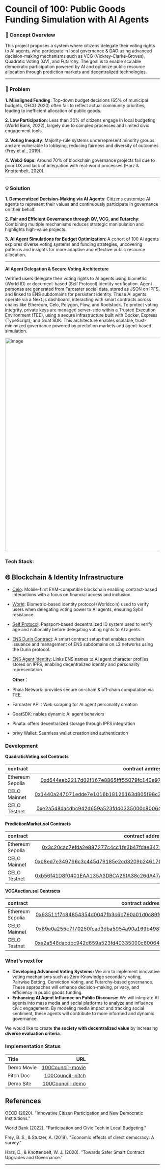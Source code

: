 # Council of 100: Public Goods Funding Simulation with AI Agents

### 🔁 Concept Overview

This project proposes a system where citizens delegate their voting rights to AI agents, who participate in local governance & DAO using advanced decision-making mechanisms such as VCG (Vickrey-Clarke-Groves), Quadratic Voting (QV), and Futarchy. The goal is to enable scalable democratic participation powered by AI and optimize public resource allocation through prediction markets and decentralized technologies.

---

### 🚨 Problem

**1. Misaligned Funding**: Top-down budget decisions (65% of municipal budgets, OECD 2020) often fail to reflect actual community priorities, leading to inefficient allocation of public goods.

**2. Low Participation**: Less than 30% of citizens engage in local budgeting (World Bank, 2022), largely due to complex processes and limited civic engagement tools.

**3. Voting Inequity**: Majority-rule systems underrepresent minority groups and are vulnerable to lobbying, reducing fairness and diversity of outcomes (Frey et al., 2019).

**4. Web3 Gaps**: Around 70% of blockchain governance projects fail due to poor UX and lack of integration with real-world processes (Harz & Knottenbelt, 2020).

---

### 💡 Solution

**1. Democratized Decision-Making via AI Agents**: Citizens customize AI agents to represent their values and continuously participate in governance on their behalf.

**2. Fair and Efficient Governance through QV, VCG, and Futarchy**: Combining multiple mechanisms reduces strategic manipulation and highlights high-value projects.

**3. AI Agent Simulations for Budget Optimization**: A cohort of 100 AI agents explores diverse voting systems and funding strategies, uncovering patterns and insights for more adaptive and effective public resource allocation.


---

**AI Agent Delegation & Secure Voting Architecture**

Verified users delegate their voting rights to AI agents using biometric (World ID) or document-based (Self Protocol) identity verification. Agent personas are generated from Farcaster social data, stored as JSON on IPFS, and linked to ENS subdomains for persistent identity. These AI agents operate via a Next.js dashboard, interacting with smart contracts across chains like Ethereum, Celo, Polygon, Flow, and Rootstock. To protect voting integrity, private keys are managed server-side within a Trusted Execution Environment (TEE), using a secure infrastructure built with Docker, Express (TypeScript), and Goat SDK. This architecture enables scalable, trust-minimized governance powered by prediction markets and agent-based simulation.

<img width="692" alt="Image" src="https://github.com/user-attachments/assets/b2907dc4-3877-4e85-9c7b-64e297f1f912" />

### Tech Stack:

## 🌐 Blockchain & Identity Infrastructure

- [Celo](https://github.com/Jun0908/100Council/tree/main/backend/Server/celo): Mobile-first EVM-compatible blockchain enabling contract-based interactions with a focus on financial access and inclusion.

- [World](https://github.com/Jun0908/100Council/tree/main/frontend/components/world): Biometric-based identity protocol (Worldcoin) used to verify users when delegating voting power to AI agents, ensuring Sybil resistance.

- [Self Protocol](https://github.com/Jun0908/100Council/tree/main/frontend/components/selfProtocol): Passport-based decentralized ID system used to verify age and nationality before delegating voting rights to AI agents.

- [ENS Durin Contract](https://etherscan.io/address/0xba9f0059500df81eb4ab8ccd16fd3df379ba7c57): A smart contract setup that enables onchain issuance and management of ENS subdomains on L2 networks using the Durin protocol.

- [ENS Agent Identity](https://app.ens.domains/chachagpt.eth): Links ENS names to AI agent character profiles stored on IPFS, enabling decentralized identity and personality representation 


  **Other**：
- Phala Network: provides secure on-chain & off-chain computation via TEE, 
- Farcaster API : Web scraping for AI agent personality creation
- GoatSDK: nables dynamic AI agent behaviors
- Pinata: offers decentralized storage through IPFS integration 
- privy Wallet: Seamless wallet creation and authentication


### Development

**QuadraticVoting.sol Contracts**

| contract                   |                                                                                                                   contract address |
| :------------------------- | ---------------------------------------------------------------------------------------------------------------------------------: |
| Ethereum Sepolia    | [0xd644eeb2217d02f167e8865fff55079fc140e971](https://etherscan.io/address/0x208f38670a2ef67e6c0a6579a10191fbd7a1b535)|
| CELO Mainnet   | [0x1440a247071edde7e1016b18126163d805f98c31](https://celoscan.io/address/0x1440a247071edde7e1016b18126163d805f98c31)|
| CELO Testnet   | [0xe2a548dacdbc942d659a523fd40335000c80064c](https://alfajores.celoscan.io/address/0xe2a548dacdbc942d659a523fd40335000c80064c)|

**PredictionMarket.sol Contracts**

| contract                   |                                                                                                                   contract address |
| :------------------------- | ---------------------------------------------------------------------------------------------------------------------------------: |
| Ethereum Sepolia    | [0x3c20cac7efda2e897277c4cc1fe3b47fdae3471e](https://sepolia.etherscan.io/address/0x3c20cac7efda2e897277c4cc1fe3b47fdae3471e)|
| CELO Mainnet   | [0xb8ed7e349796c3c445d79185e2cd3209b2461700](https://celoscan.io/address/0xb8ed7e349796c3c445d79185e2cd3209b2461700)|
| CELO Testnet   | [0xb56f41D8f0401EAA135A3DBCA25fA38c26dA47a9](https://alfajores.celoscan.io/address/0xb56f41d8f0401eaa135a3dbca25fa38c26da47a9)|


**VCGAuction.sol Contracts**

| contract                   |                                                                                                                   contract address |
| :------------------------- | ---------------------------------------------------------------------------------------------------------------------------------: |
| Ethereum Sepolia    | [0x63511f7c84854354d0047fb3c6c790a01d0c89f6](https://sepolia.etherscan.io/address/0x63511f7c84854354d0047fb3c6c790a01d0c89f6)|
| CELO Mainnet   | [0x89e0a255c7f70250fcad3dba5954a90a169b4983](https://celoscan.io/address/0x89e0a255c7f70250fcad3dba5954a90a169b4983)|
| CELO Testnet   | [0xe2a548dacdbc942d659a523fd40335000c80064c](https://alfajores.celoscan.io/address/0x2e9cf33dece4fe50283abbde02440a7daab6a170)|


### What's next for
- **Developing Advanced Voting Systems:**
We aim to implement innovative voting mechanisms such as Zero-Knowledge secondary voting, Pairwise Betting, Conviction Voting, and Futarchy-based governance. These approaches will enhance decision-making, privacy, and efficiency in public goods funding.
- **Enhancing AI Agent Influence on Public Discourse:**
We will integrate AI agents into mass media and social platforms to analyze and influence civic engagement. By modeling media impact and tracking social sentiment, these agents will contribute to more informed and dynamic governance.

We would like to create **the society with decentralized value** by increasing **diverse evaluation criteria**.


### Implementation Status

| Title          |                                                              URL |
| :------------- | ---------------------------------------------------------------: |
| Demo Movie      |                                      [100Council-movie](https://youtu.be/M0hF_wWMKsg)|
| Pitch Doc    |   [100Council-pitch](https://www.canva.com/design/DAGjP2tZzck/_lUG-VZT_5VezlCX8UkwxA/edit?utm_content=DAGjP2tZzck&utm_campaign=designshare&utm_medium=link2&utm_source=sharebutton) |
| Demo Site     |                                 [100Council-demo](https://kessy-front.vercel.app/)| 


## **References**  
OECD (2020). "Innovative Citizen Participation and New Democratic Institutions."

World Bank (2022). "Participation and Civic Tech in Local Budgeting."

Frey, B. S., & Stutzer, A. (2019). "Economic effects of direct democracy: A survey."

Harz, D., & Knottenbelt, W. J. (2020). "Towards Safer Smart Contract Upgrades and Governance."

---

